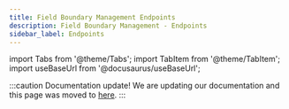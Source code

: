 ```yaml
---
title: Field Boundary Management Endpoints
description: Field Boundary Management - Endpoints
sidebar_label: Endpoints
---
```


[1]: /docs/docs/field_boundary_management_endpoints

import Tabs from '@theme/Tabs';
import TabItem from '@theme/TabItem';
import useBaseUrl from '@docusaurus/useBaseUrl';


:::caution Documentation update!
We are updating our documentation and this page was moved to [here][1].
:::
